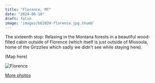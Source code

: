 ```yaml
---
title: "Florence, MT"
date: "2024-06-10"
draft: false
image: 'images/bb2024-florence.jpg.thumb'
---
```


The sixteenth stop: Relaxing in the Montana forests in a beautiful wood-filled cabin outside of Florence (which itself is just outside of Missoula, home of the Grizzlies which sadly we didn't see while staying here).

(Map here)

![Florence](/images/bb2024-florence.jpg)

[More photos](https://photos.app.goo.gl/nX5ESv8gA5Vpjcn88)
